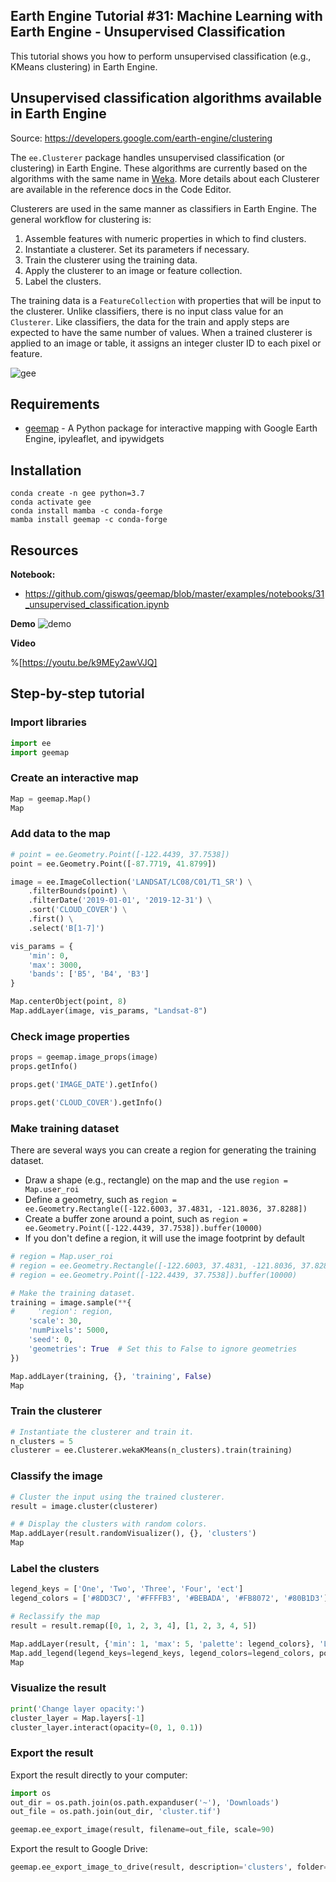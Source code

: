 ## Earth Engine Tutorial #31: Machine Learning with Earth Engine - Unsupervised Classification

This tutorial shows you how to perform unsupervised classification (e.g., KMeans clustering) in Earth Engine.

## Unsupervised classification algorithms available in Earth Engine

Source: https://developers.google.com/earth-engine/clustering

The `ee.Clusterer` package handles unsupervised classification (or clustering) in Earth Engine. These algorithms are currently based on the algorithms with the same name in [Weka](http://www.cs.waikato.ac.nz/ml/weka/). More details about each Clusterer are available in the reference docs in the Code Editor.

Clusterers are used in the same manner as classifiers in Earth Engine. The general workflow for clustering is:

1. Assemble features with numeric properties in which to find clusters.
2. Instantiate a clusterer. Set its parameters if necessary.
3. Train the clusterer using the training data.
4. Apply the clusterer to an image or feature collection.
5. Label the clusters.

The training data is a `FeatureCollection` with properties that will be input to the clusterer. Unlike classifiers, there is no input class value for an `Clusterer`. Like classifiers, the data for the train and apply steps are expected to have the same number of values. When a trained clusterer is applied to an image or table, it assigns an integer cluster ID to each pixel or feature.

![gee](https://i.imgur.com/IcBapEx.png)

## Requirements
- [geemap](https://github.com/giswqs/geemap) - A Python package for interactive mapping with Google Earth Engine, ipyleaflet, and ipywidgets

## Installation
```
conda create -n gee python=3.7
conda activate gee
conda install mamba -c conda-forge
mamba install geemap -c conda-forge
```

## Resources

**Notebook:**
- https://github.com/giswqs/geemap/blob/master/examples/notebooks/31_unsupervised_classification.ipynb

**Demo**
![demo](https://i.imgur.com/uNQfrFx.gif)

**Video**

%[https://youtu.be/k9MEy2awVJQ]

## Step-by-step tutorial

### Import libraries


```python
import ee
import geemap
```

### Create an interactive map


```python
Map = geemap.Map()
Map
```

### Add data to the map


```python
# point = ee.Geometry.Point([-122.4439, 37.7538])
point = ee.Geometry.Point([-87.7719, 41.8799])

image = ee.ImageCollection('LANDSAT/LC08/C01/T1_SR') \
    .filterBounds(point) \
    .filterDate('2019-01-01', '2019-12-31') \
    .sort('CLOUD_COVER') \
    .first() \
    .select('B[1-7]')

vis_params = {
    'min': 0,
    'max': 3000,
    'bands': ['B5', 'B4', 'B3']
}

Map.centerObject(point, 8)
Map.addLayer(image, vis_params, "Landsat-8")
```

### Check image properties


```python
props = geemap.image_props(image)
props.getInfo()
```


```python
props.get('IMAGE_DATE').getInfo()
```


```python
props.get('CLOUD_COVER').getInfo()
```

### Make training dataset

There are several ways you can create a region for generating the training dataset.

- Draw a shape (e.g., rectangle) on the map and the use `region = Map.user_roi`
- Define a geometry, such as `region = ee.Geometry.Rectangle([-122.6003, 37.4831, -121.8036, 37.8288])`
- Create a buffer zone around a point, such as `region = ee.Geometry.Point([-122.4439, 37.7538]).buffer(10000)`
- If you don't define a region, it will use the image footprint by default


```python
# region = Map.user_roi
# region = ee.Geometry.Rectangle([-122.6003, 37.4831, -121.8036, 37.8288])
# region = ee.Geometry.Point([-122.4439, 37.7538]).buffer(10000)
```


```python
# Make the training dataset.
training = image.sample(**{
#     'region': region,
    'scale': 30,
    'numPixels': 5000,
    'seed': 0,
    'geometries': True  # Set this to False to ignore geometries
})

Map.addLayer(training, {}, 'training', False)
Map
```

### Train the clusterer


```python
# Instantiate the clusterer and train it.
n_clusters = 5
clusterer = ee.Clusterer.wekaKMeans(n_clusters).train(training)
```

### Classify the image


```python
# Cluster the input using the trained clusterer.
result = image.cluster(clusterer)

# # Display the clusters with random colors.
Map.addLayer(result.randomVisualizer(), {}, 'clusters')
Map
```

### Label the clusters


```python
legend_keys = ['One', 'Two', 'Three', 'Four', 'ect']
legend_colors = ['#8DD3C7', '#FFFFB3', '#BEBADA', '#FB8072', '#80B1D3']

# Reclassify the map
result = result.remap([0, 1, 2, 3, 4], [1, 2, 3, 4, 5])

Map.addLayer(result, {'min': 1, 'max': 5, 'palette': legend_colors}, 'Labelled clusters')
Map.add_legend(legend_keys=legend_keys, legend_colors=legend_colors, position='bottomright')
Map
```

### Visualize the result


```python
print('Change layer opacity:')
cluster_layer = Map.layers[-1]
cluster_layer.interact(opacity=(0, 1, 0.1))
```

### Export the result

Export the result directly to your computer:


```python
import os
out_dir = os.path.join(os.path.expanduser('~'), 'Downloads')
out_file = os.path.join(out_dir, 'cluster.tif')
```


```python
geemap.ee_export_image(result, filename=out_file, scale=90)
```

Export the result to Google Drive:


```python
geemap.ee_export_image_to_drive(result, description='clusters', folder='export', scale=90)
```
